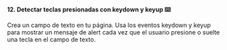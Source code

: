 **12. Detectar teclas presionadas con keydown y keyup ⌨️**

Crea un campo de texto en tu página. Usa los eventos keydown y keyup para mostrar un mensaje de alert cada vez que el usuario presione o suelte una tecla en el campo de texto.